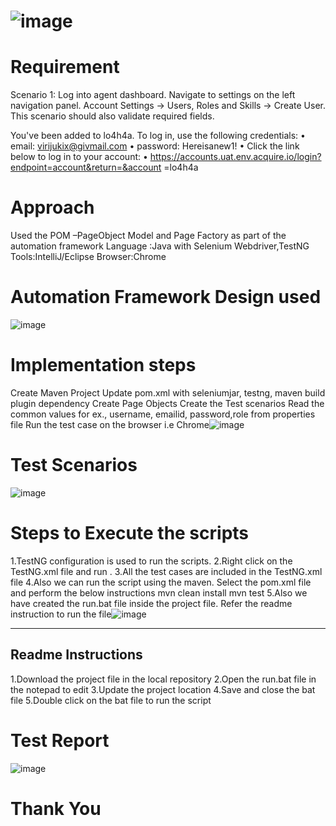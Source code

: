 # ![image](https://user-images.githubusercontent.com/101045277/156920851-299f029f-585e-412e-ab6a-d404c1cf4b1e.png)


# Requirement
Scenario 1: Log into agent dashboard. Navigate to settings
on the left navigation panel. Account Settings -> Users,
Roles and Skills -> Create User. This scenario should also
validate required fields.

You've been added to lo4h4a. To log in, use the following credentials:
• email: virijukix@givmail.com
• password: Hereisanew1!
• Click the link below to log in to your account:
• https://accounts.uat.env.acquire.io/login?endpoint=account&return=&account
=lo4h4a

# Approach

Used the POM –PageObject Model and Page Factory as part of the automation framework
Language :Java with Selenium Webdriver,TestNG
Tools:IntelliJ/Eclipse
Browser:Chrome

# Automation Framework Design used

![image](https://user-images.githubusercontent.com/101045277/156920701-2ce4ec37-50c6-4b92-986a-052776a9822d.png)

# Implementation steps

Create Maven Project
Update pom.xml with seleniumjar, testng, maven build plugin dependency
Create Page Objects
Create the Test scenarios
Read the common values for ex., username, emailid, password,role from properties file
Run the test case on the browser i.e Chrome![image](https://user-images.githubusercontent.com/101045277/156920727-a42290db-4974-4ff3-870f-a82384b90cb9.png)

# Test Scenarios 

![image](https://user-images.githubusercontent.com/101045277/156920741-c219a90e-f598-42e4-a5f2-650788185e08.png)

# Steps to Execute the scripts

1.TestNG configuration is used to run the scripts.
2.Right click on the TestNG.xml file and run .
3.All the test cases are included in the TestNG.xml file
4.Also we can run the script using the maven. Select the pom.xml file and perform the below instructions
    mvn clean install
    mvn test
5.Also we have created the run.bat file inside the project file. Refer the readme instruction to run the file![image](https://user-images.githubusercontent.com/101045277/156920778-a4400c11-9c6d-4963-b8f5-84773eb8ac58.png)

-----------------------
Readme Instructions
-------------------
1.Download the project file in the local repository
2.Open the run.bat file in the notepad to edit
3.Update the project location
4.Save and close the bat file
5.Double click on the bat file to run the script

# Test Report

![image](https://user-images.githubusercontent.com/101045277/156920753-c813df16-96bb-4474-a4dc-ca0493ed787d.png)

# Thank You

